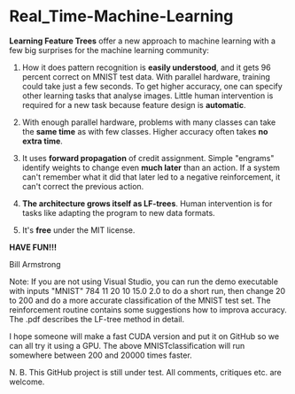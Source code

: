
# Real_Time-Machine-Learning
**Learning Feature Trees** offer a new approach to machine learning with a few big surprises for the machine learning community:
1. How it does pattern recognition is **easily understood**, and it gets 96 percent correct on MNIST test data. With parallel hardware, training could take just a few seconds. To get higher accuracy, one can specify other learning tasks that analyse images. Little human intervention is required for a new task because feature design is **automatic**.
2. With enough parallel hardware, problems with many classes can take the **same time** as with few classes. Higher accuracy often takes **no extra time**. 

3. It uses **forward propagation** of credit assignment. Simple "engrams" identify weights to change even **much later** than an action. If a system can't remember what it did that later led to a negative reinforcement, it can't correct the previous action.

4. **The architecture grows itself as LF-trees**. Human intervention is for tasks like adapting the program to new data formats. 

5. It's **free** under the MIT license.

**HAVE FUN!!!** 

Bill Armstrong

Note: If you are not using Visual Studio, you can run the demo executable with inputs    "MNIST" 784 11 20 10 15.0 2.0    to do a short run, then change 20 to 200 and do a more accurate classification of the MNIST test set. The reinforcement routine contains some suggestions how to improva accuracy. The .pdf describes the LF-tree method in detail. 

I hope someone will make a fast CUDA version and put it on GitHub so we can all try it using a GPU. The above MNISTclassification will run somewhere between 200 and 20000 times faster.



N. B. This GitHub project is still under test. All comments, critiques etc. are welcome.